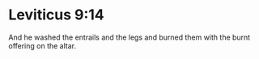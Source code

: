 # Leviticus 9:14

And he washed the entrails and the legs and burned them with the burnt offering on the altar.
